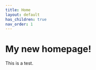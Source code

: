 ```yaml
---
title: Home
layout: default
has_children: true
nav_order: 1
---
```


# My new homepage!
This is a test.
